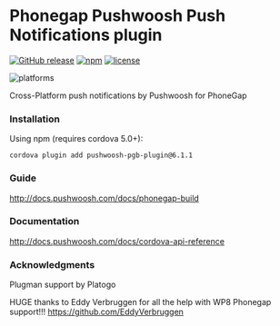 Phonegap Pushwoosh Push Notifications plugin
===================================================

[![GitHub release](https://img.shields.io/github/release/Pushwoosh/pushwoosh-phonegap-plugin.svg?style=flat-square)](https://github.com/Pushwoosh/pushwoosh-phonegap-plugin/releases) 
[![npm](https://img.shields.io/npm/v/pushwoosh-pgb-plugin.svg)](https://www.npmjs.com/package/pushwoosh-pgb-plugin)
[![license](https://img.shields.io/npm/l/pushwoosh-pgb-plugin.svg)](https://www.npmjs.com/package/pushwoosh-pgb-plugin)

![platforms](https://img.shields.io/badge/platforms-android%20%7C%20ios%20%7C%20wp8%20%7C%20windows%20-yellowgreen.svg)

Cross-Platform push notifications by Pushwoosh for PhoneGap

### Installation

Using npm (requires cordova 5.0+):

```
cordova plugin add pushwoosh-pgb-plugin@6.1.1
```

### Guide

http://docs.pushwoosh.com/docs/phonegap-build

### Documentation

http://docs.pushwoosh.com/docs/cordova-api-reference

### Acknowledgments
Plugman support by Platogo

HUGE thanks to Eddy Verbruggen for all the help with WP8 Phonegap support!!!
https://github.com/EddyVerbruggen
